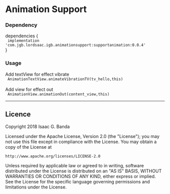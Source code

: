 # Animation Support

### Dependency
dependencies { <br>
` implementation 'com.jgb.lordsaac.igb.animationsupport:supportanimation:0.0.4'`
<br>
}


### Usage
  Add textView for effect vibrate<br>
` AnimationTextView.animateVibrationTV(tv_hello,this)`
 <br> <br>
Add view for effect out <br>
` AnimationView.animationOut(content_view,this)`
***

## Licence

Copyright 2018 Isaac G. Banda

Licensed under the Apache License, Version 2.0 (the "License");
you may not use this file except in compliance with the License.
You may obtain a copy of the License at

    http://www.apache.org/licenses/LICENSE-2.0

Unless required by applicable law or agreed to in writing, software
distributed under the License is distributed on an "AS IS" BASIS,
WITHOUT WARRANTIES OR CONDITIONS OF ANY KIND, either express or implied.
See the License for the specific language governing permissions and
limitations under the License.
